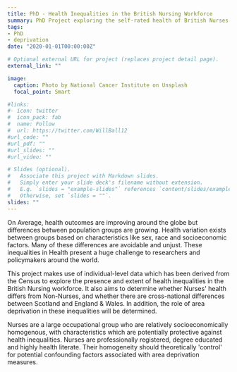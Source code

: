 ```yaml
---
title: PhD - Health Inequalities in the British Nursing Workforce
summary: PhD Project exploring the self-rated health of British Nurses using a UK consistent area deprivation measure.
tags:
- PhD
- deprivation
date: "2020-01-01T00:00:00Z"

# Optional external URL for project (replaces project detail page).
external_link: ""

image:
  caption: Photo by National Cancer Institute on Unsplash
  focal_point: Smart

#links:
#- icon: twitter
#  icon_pack: fab
#  name: Follow
#  url: https://twitter.com/WillBall12
#url_code: ""
#url_pdf: ""
#url_slides: ""
#url_video: ""

# Slides (optional).
#   Associate this project with Markdown slides.
#   Simply enter your slide deck's filename without extension.
#   E.g. `slides = "example-slides"` references `content/slides/example-slides.md`.
#   Otherwise, set `slides = ""`.
slides: ""
---
```


On Average, health outcomes are improving around the globe but differences between population groups are growing. Health variation exists between groups based on characteristics like sex, race and socioeconomic factors. Many of these differences are avoidable and unjust. These inequalities in Health present a huge challenge to researchers and policymakers around the world.

This project makes use of individual-level data which has been derived from the Census to explore the presence and extent of health inequalities in the British Nursing workforce. It also aims to determine whether Nurses' health differs from Non-Nurses, and whether there are cross-national differences between Scotland and England & Wales. In addition, the role of area deprivation in these inequalities will be determined.

Nurses are a large occupational group who are relatively socioeconomically homogenous, with characteristics which are potentially protective against health inequalities. Nurses are professionally registered, degree educated and highly health literate. Their homogeneity should theoretically 'control' for potential confounding factors associated with area deprivation measures.
